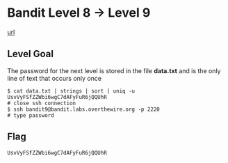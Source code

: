 # Bandit Level 8 → Level 9

[url](https://overthewire.org/wargames/bandit/bandit9.html)

## Level Goal

The password for the next level is stored in the file **data.txt** and is the only line of text that occurs only once

```
$ cat data.txt | strings | sort | uniq -u
UsvVyFSfZZWbi6wgC7dAFyFuR6jQQUhR
# close ssh connection
$ ssh bandit9@bandit.labs.overthewire.org -p 2220
# type password
```

## Flag

`UsvVyFSfZZWbi6wgC7dAFyFuR6jQQUhR`